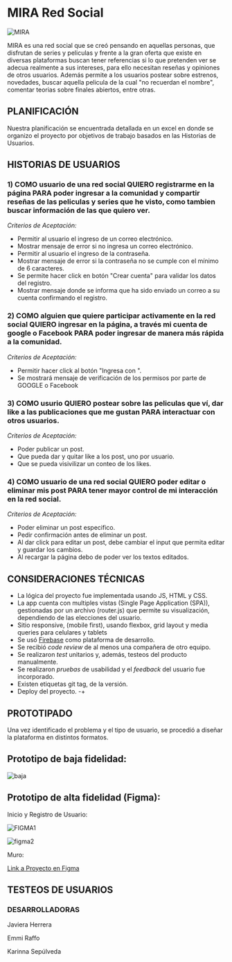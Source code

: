 # MIRA Red Social

![MIRA](src/images/logo.png)


MIRA es una red social que se creó pensando en aquellas personas, que disfrutan de series y peliculas y frente a la gran oferta que existe en diversas plataformas buscan tener referencias si lo que pretenden ver se adecua realmente a sus intereses, para ello necesitan reseñas y opiniones de otros usuarios. Además permite a los usuarios postear sobre estrenos, novedades, buscar aquella pelicula de la cual "no recuerdan el nombre", comentar teorias sobre finales abiertos, entre otras.

## PLANIFICACIÓN

Nuestra planificación se encuentrada detallada en un excel en donde se organizo el proyecto por objetivos de trabajo basados en las Historias de Usuarios.

## HISTORIAS DE USUARIOS

### 1) COMO usuario de una red social  QUIERO registrarme en la página PARA poder ingresar a la comunidad y compartir reseñas de las peliculas y series que he visto, como tambien buscar información de las que quiero ver.

_Criterios de Aceptación:_

*	Permitir al usuario el ingreso de un correo electrónico.
*	Mostrar mensaje de error si no ingresa un correo electrónico.
*	Permitir al usuario el ingreso de la contraseña.
*	Mostrar mensaje de error si la contraseña no se cumple con el mínimo de 6 caracteres.
*	Se permite hacer click en botón "Crear cuenta" para validar los datos del registro.
*	Mostrar mensaje donde se informa que ha sido enviado un correo a su cuenta confirmando el registro.


### 2) COMO alguien que quiere participar activamente en la red social  QUIERO ingresar en la página, a través mi cuenta de google o Facebook  PARA poder ingresar de manera más rápida a la comunidad.

_Criterios de Aceptación:_

*	Permitir hacer click al botón "Ingresa con ".
*	Se mostrará mensaje de verificación de los permisos por parte de GOOGLE o Facebook

### 3) COMO usurio QUIERO postear sobre las peliculas que ví, dar like a las publicaciones que me gustan PARA interactuar con otros usuarios.

_Criterios de Aceptación:_

* Poder publicar un post.
* Que pueda dar y quitar like a los post, uno por usuario.
* Que se pueda visivilizar un conteo de los likes.

### 4) COMO usuario de una red social QUIERO poder editar o eliminar mis post PARA tener mayor control de mi interacción en la red social.

_Criterios de Aceptación:_

* Poder eliminar un post especifico.
* Pedir confirmación antes de eliminar un post.
* Al dar click para editar un post, debe cambiar el input que permita editar y guardar los cambios.
* Al recargar la página debo de poder ver los textos editados.

## CONSIDERACIONES TÉCNICAS

* La lógica del proyecto fue implementada usando JS, HTML y CSS.
* La app cuenta con multiples vistas (Single Page Application (SPA)), gestionadas por un archivo (router.js) que permite su visualización, dependiendo de las elecciones del usuario.
* Sitio responsive, (mobile first), usando flexbox, grid layout y media queries para celulares y tablets
* Se usó [Firebase](https://firebase.google.com/) como plataforma de desarrollo.
* Se recibió _code review_ de al menos una compañera de otro equipo.
* Se realizaron _test_ unitarios y, además, testeos del producto manualmente.
* Se realizaron  _pruebas_ de usabilidad y el _feedback_ del usuario fue incorporado.
* Existen etiquetas git tag, de la versión.
* Deploy del proyecto.
-+
## PROTOTIPADO

Una vez identificado el problema y el tipo de usuario, se procedió a diseñar la plataforma en distintos formatos.

## Prototipo de baja fidelidad:

![baja](src/images/propoBaja.jpg)

## Prototipo de alta fidelidad (Figma):

Inicio y Registro de Usuario:

![FIGMA1](src/images/figmaInicio.png)

![figma2](src/images/figmaRegistro.png)

<!-- pendiente -->

Muro:

<!-- pendiente -->

[Link a Proyecto en Figma]()

## TESTEOS DE USUARIOS

<!-- PENDIENTE -->

### DESARROLLADORAS

Javiera Herrera

Emmi Raffo

Karinna Sepúlveda